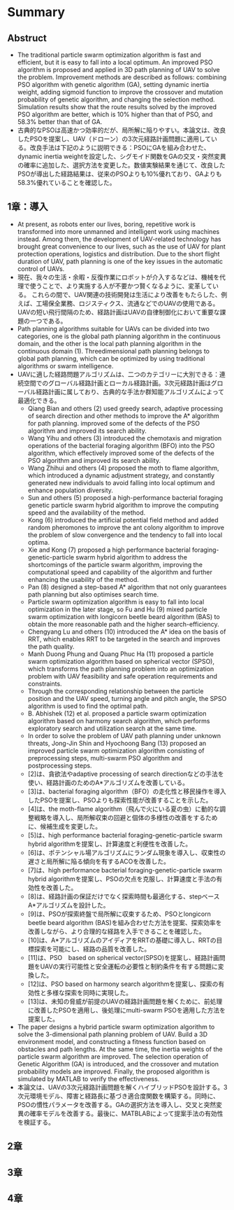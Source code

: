 # Summary
## Abstruct
- The traditional particle swarm optimization algorithm is fast and efficient, but it is easy to fall into a local optimum.
An improved PSO algorithm is proposed and applied in 3D path planning of UAV to solve the problem. 
Improvement methods are described as follows: combining PSO algorithm with genetic algorithm (GA), setting dynamic inertia weight, adding sigmoid function to improve the crossover and mutation probability of genetic algorithm, and changing the selection method. 
Simulation results show that the route results solved by the improved PSO algorithm are better, which is 10% higher than that of PSO, and 58.3% better than that of GA.
- 古典的なPSOは高速かつ効率的だが、局所解に陥りやすい。本論文は、改良したPSOを提案し、UAV（ドローン）の3次元経路計画問題に適用している。改良手法は下記のように説明できる：PSOにGAを組み合わせた、dynamic inertia weightを設定した、シグモイド関数をGAの交叉・突然変異の確率に追加した、選択方法を変更した。数値実験結果を通じて、改良したPSOが導出した経路結果は、従来のPSOよりも10%優れており、GAよりも58.3%優れていることを確認した。


## 1章：導入
- At present, as robots enter our lives, boring, repetitive work is transformed into more unmanned and intelligent work using machines instead. 
Among them, the development of UAV-related technology has brought great convenience to our lives, such as the use of UAV for plant protection operations, logistics and distribution. 
Due to the short flight duration of UAV, path planning is one of the key issues in the automatic control of UAVs.
- 現在、我々の生活・余暇・反復作業にロボットが介入するなどは、機械を代理で使うことで、より実施する人が不要かつ賢くなるように、変革している。
これらの間で、UAV関連の技術開発は生活により改善をもたらした、例えば、工場保全業務、ロジスティクス、流通などでのUAVの使用である。
UAVの短い飛行間隔のため、経路計画はUAVの自律制御化において重要な課題の一つである。
- Path planning algorithms suitable for UAVs can be divided into two categories, one is the global path planning algorithm in the continuous domain, and the other is the local path planning algorithm in the continuous domain (1). 
Threedimensional path planning belongs to global path planning, which can be optimized by using traditional algorithms or swarm intelligence. 
- UAVに適した経路問題アルゴリズムは、二つのカテゴリーに大別できる：連続空間でのグローバル経路計画とローカル経路計画。3次元経路計画はグローバル経路計画に属しており、古典的な手法か群知能アルゴリズムによって最適化できる。
  - Qiang Bian and others (2) used greedy search, adaptive processing of search direction and other methods to improve the A* algorithm for path planning.
improved some of the defects of the PSO algorithm and improved its search ability. 
  - Wang Yihu and others (3) introduced the chemotaxis and migration operations of the bacterial foraging algorithm (BFO) into the PSO algorithm, which effectively improved some of the defects of the PSO algorithm and improved its search ability.
  - Wang Zhihui and others (4) proposed the moth to flame algorithm, which introduced a dynamic adjustment strategy, and constantly generated new individuals to avoid falling into local optimum and enhance population diversity.
  - Sun and others (5) proposed a high-performance bacterial foraging genetic particle swarm hybrid algorithm to improve the computing speed and the availability of the method.
  - Kong (6) introduced the artificial potential field method and added random pheromones to improve the ant colony algorithm to improve the problem of slow convergence and the tendency to fall into local optima.
  - Xie and Kong (7) proposed a high performance bacterial foraging-genetic-particle swarm hybrid algorithm to address the shortcomings of the particle swarm algorithm, improving the computational speed and capability of the algorithm and further enhancing the usability of the method.
  - Pan (8) designed a step-based A* algorithm that not only guarantees path planning but also optimises search time.
  - Particle swarm optimization algorithm is easy to fall into local optimization in the later stage, so Fu and Hu (9) mixed particle swarm optimization with longicorn beetle beard algorithm (BAS) to obtain the more reasonable path and the higher search-efficiency.
  - Chengyang Lu and others (10) introduced the A* idea on the basis of RRT, which enables RRT to be targeted in the search and improves the path quality.
  - Manh Duong Phung and Quang Phuc Ha (11) proposed a particle swarm optimization algorithm based on spherical vector (SPSO), which transforms the path planning problem into an optimization problem with UAV feasibility and safe operation requirements and constraints. 
  - Through the corresponding relationship between the particle position and the UAV speed, turning angle and pitch angle, the SPSO algorithm is used to find the optimal path. 
  - B. Abhishek (12) et al. proposed a particle swarm optimization algorithm based on harmony search algorithm, which performs exploratory search and utilization search at the same time.
  - In order to solve the problem of UAV path planning under unknown threats, Jong-Jin Shin and Hyochoong Bang (13) proposed an improved particle swarm optimization algorithm consisting of preprocessing steps, multi-swarm PSO algorithm and postprocessing steps.
  - [2]は、貪欲法やadaptive processing of search directionなどの手法を使い、経路計画のためのA*アルゴリズムを改善している。
  - [3]は、bacterial foraging algorithm（BFO）の走化性と移民操作を導入したPSOを提案し、PSOよりも探索性能が改善することを示した。
  - [4]は、the moth-flame algorithm（飛んで火にいる夏の虫）に動的な調整戦略を導入し、局所解収束の回避と個体の多様性の改善をするために、候補生成を変更した。
  - [5]は、high performance bacterial foraging-genetic-particle swarm hybrid algorithmを提案し、計算速度と利便性を改善した。
  - [6]は、ポテンシャル場アルゴリズムにランダム現象を導入し、収束性の遅さと局所解に陥る傾向を有するACOを改善した。
  - [7]は、high performance bacterial foraging-genetic-particle swarm hybrid algorithmを提案し、PSOの欠点を克服し、計算速度と手法の有効性を改善した。
  - [8]は、経路計画の保証だけでなく探索時間も最適化する、stepベースA*アルゴリズムを設計した。
  - [9]は、PSOが探索終盤で局所解に収束するため、PSOとlongicorn beetle beard algorithm (BAS)を組み合わせた方法を提案、探索効率を改善しながら、より合理的な経路を入手できることを確認した。
  - [10]は、A*アルゴリズムのアイディアをRRTの基礎に導入し、RRTの目標探索を可能にし、経路の品質を改善した。
  - [11]は、PSO　based on spherical vector(SPSO)を提案し、経路計画問題をUAVの実行可能性と安全運転の必要性と制約条件を有する問題に変換した。
  - [12]は、PSO based on harmony search algorithmを提案し、探索の有効性と多様な探索を同時に実現した。
  - [13]は、未知の脅威が前提のUAVの経路計画問題を解くために、前処理に改善したPSOを適用し、後処理にmulti-swarm PSOを適用した方法を提案した。
- The paper designs a hybrid particle swarm optimization algorithm to solve the 3-dimensional path planning problem of UAV. 
Build a 3D environment model, and constructing a fitness function based on obstacles and path lengths. 
At the same time, the inertia weights of the particle swarm algorithm are improved. 
The selection operation of Genetic Algorithm (GA) is introduced, and the crossover and mutation probability models are improved. 
Finally, the proposed algorithm is simulated by MATLAB to verify the effectiveness.
- 本論文は、UAVの3次元経路計画問題を解くハイブリッドPSOを設計する。3次元環境モデル、障害と経路長に基づき適合度関数を構築する。同時に、PSOの慣性パラメータを改善する。GAの選択方法を導入し、交叉と突然変異の確率モデルを改善する。最後に、MATBLABによって提案手法の有効性を検証する。

## 2章

## 3章

## 4章

